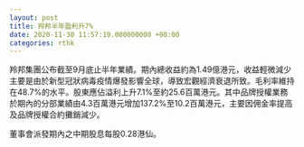 ```yaml
---
layout: post
title: 羚邦半年盈利升7%
date: 2020-11-30 11:57:19.000000000 +08:00
categories: rthk
---
```


羚邦集團公布截至9月底止半年業績。期內總收益約為1.49億港元，收益輕微減少主要是由於新型冠狀病毒疫情爆發影響全球，導致宏觀經濟衰退所致。毛利率維持在48.7%的水平。股東應佔溢利上升7.1%至約25.6百萬港元。其中品牌授權業務於期內的分部業績由4.3百萬港元增加137.2%至10.2百萬港元，主要因佣金率提高及品牌授權合約攤銷減少。

董事會派發期內之中期股息每股0.28港仙。
